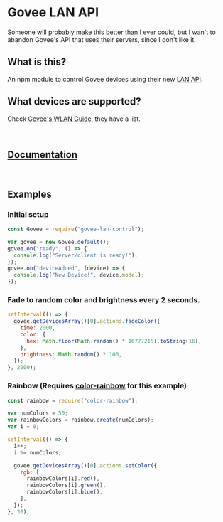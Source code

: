# Govee LAN API

Someone will probably make this better than I ever could, but I wan't to abandon
Govee's API that uses their servers, since I don't like it.

## What is this?

An npm module to control Govee devices using their new
[LAN API](https://twitter.com/GoveeOfficial/status/1557538932560039936).

## What devices are supported?

Check
[Govee's WLAN Guide](<https://app-h5.govee.com/user-manual/wlan-guide#:~:text=on%20their%20smartphones.-,Supported%20Models,-(continually%20updated)%3A%20H619Z>),
they have a list.

<br>

## [Documentation](https://joery.com/govee-lan-control/)
<br>

## Examples

### Initial setup

```js
const Govee = require("govee-lan-control");

var govee = new Govee.default();
govee.on("ready", () => {
  console.log("Server/client is ready!");
});
govee.on("deviceAdded", (device) => {
  console.log("New Device!", device.model);
});
```

### Fade to random color and brightness every 2 seconds.

```js
setInterval(() => {
  govee.getDevicesArray()[0].actions.fadeColor({
    time: 2000,
    color: {
      hex: Math.floor(Math.random() * 16777215).toString(16),
    },
    brightness: Math.random() * 100,
  });
}, 2000);
```

### Rainbow (Requires [color-rainbow](https://www.npmjs.com/package/color-rainbow) for this example)

```js
const rainbow = require("color-rainbow");

var numColors = 50;
var rainbowColors = rainbow.create(numColors);
var i = 0;

setInterval(() => {
  i++;
  i %= numColors;

  govee.getDevicesArray()[0].actions.setColor({
    rgb: [
      rainbowColors[i].red(),
      rainbowColors[i].green(),
      rainbowColors[i].blue(),
    ],
  });
}, 30);
```

